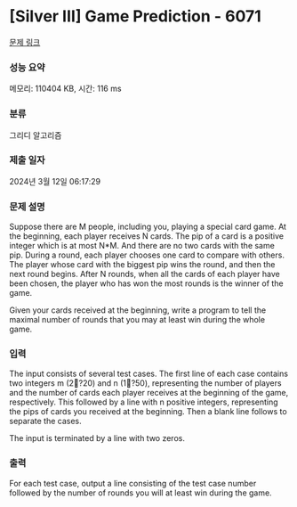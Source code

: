 # [Silver III] Game Prediction - 6071 

[문제 링크](https://www.acmicpc.net/problem/6071) 

### 성능 요약

메모리: 110404 KB, 시간: 116 ms

### 분류

그리디 알고리즘

### 제출 일자

2024년 3월 12일 06:17:29

### 문제 설명

<p>Suppose there are M people, including you, playing a special card game. At the beginning, each player receives N cards. The pip of a card is a positive integer which is at most N*M. And there are no two cards with the same pip. During a round, each player chooses one card to compare with others. The player whose card with the biggest pip wins the round, and then the next round begins. After N rounds, when all the cards of each player have been chosen, the player who has won the most rounds is the winner of the game. </p>

<p>Given your cards received at the beginning, write a program to tell the maximal number of rounds that you may at least win during the whole game. </p>

### 입력 

 <p>The input consists of several test cases. The first line of each case contains two integers m (2?20) and n (1?50), representing the number of players and the number of cards each player receives at the beginning of the game, respectively. This followed by a line with n positive integers, representing the pips of cards you received at the beginning. Then a blank line follows to separate the cases. </p>

<p>The input is terminated by a line with two zeros. </p>

### 출력 

 <p>For each test case, output a line consisting of the test case number followed by the number of rounds you will at least win during the game.</p>

